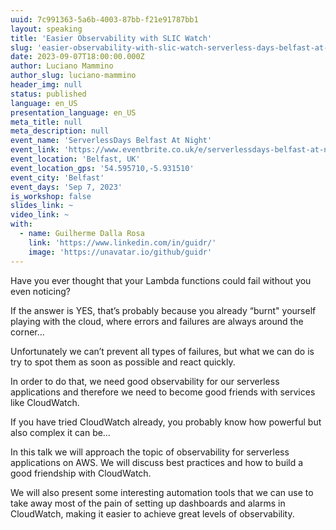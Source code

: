```yaml
---
uuid: 7c991363-5a6b-4003-87bb-f21e91787bb1
layout: speaking
title: 'Easier Observability with SLIC Watch'
slug: 'easier-observability-with-slic-watch-serverless-days-belfast-at-night'
date: 2023-09-07T18:00:00.000Z
author: Luciano Mammino
author_slug: luciano-mammino
header_img: null
status: published
language: en_US
presentation_language: en_US
meta_title: null
meta_description: null
event_name: 'ServerlessDays Belfast At Night'
event_link: 'https://www.eventbrite.co.uk/e/serverlessdays-belfast-at-night-tickets-695897958527'
event_location: 'Belfast, UK'
event_location_gps: '54.595710,-5.931510'
event_city: 'Belfast'
event_days: 'Sep 7, 2023'
is_workshop: false
slides_link: ~
video_link: ~
with:
  - name: Guilherme Dalla Rosa
    link: 'https://www.linkedin.com/in/guidr/'
    image: 'https://unavatar.io/github/guidr'
---
```


Have you ever thought that your Lambda functions could fail without you even noticing?

If the answer is YES, that’s probably because you already “burnt" yourself playing with the cloud, where errors and failures are always around the corner…

Unfortunately we can’t prevent all types of failures, but what we can do is try to spot them as soon as possible and react quickly.

In order to do that, we need good observability for our serverless applications and therefore we need to become good friends with services like CloudWatch.

If you have tried CloudWatch already, you probably know how powerful but also complex it can be…

In this talk we will approach the topic of observability for serverless applications on AWS. We will discuss best practices and how to build a good friendship with CloudWatch.

We will also present some interesting automation tools that we can use to take away most of the pain of setting up dashboards and alarms in CloudWatch, making it easier to achieve great levels of observability.
